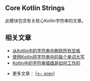 ## Core Kotlin Strings

此模块包含有关核心Kotlin字符串的文章。

## 相关文章

+ [从Kotlin中的字符串中删除所有空格](docs/从Kotlin中的字符串中删除所有空格.md)
+ [使用Kotlin将字符串中的每个单词大写](docs/使用Kotlin将字符串中的每个单词大写.md)
+ [Kotlin中的字符串插值是如何工作的](docs/Kotlin中的字符串插值是如何工作的.md)

- 更多文章： [[<-- prev]](../kotlin-core-strings-2/README.md)